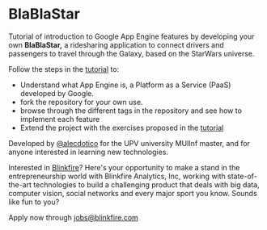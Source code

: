 # BlaBlaStar
Tutorial of introduction to Google App Engine features by developing your own **BlaBlaStar,**
a ridesharing application to connect drivers and passengers to travel through the Galaxy, based on the StarWars universe.

Follow the steps in the [tutorial](https://github.com/alecdotico/blablastar/blob/master/docs/tutorial_english.pdf) to:
 - Understand what App Engine is, a Platform as a Service (PaaS) developed by Google.
 - fork the repository for your own use.
 - browse through the different tags in the repository and see how to implement each feature
 - Extend the project with the exercises proposed in the [tutorial](https://github.com/alecdotico/blablastar/blob/master/docs/tutorial_english.pdf)

Developed by [@alecdotico](http://www.twitter.com/alecdotico) for the UPV university MUIInf master, and for anyone interested in
learning new technologies.

Interested in [Blinkfire](https://www.blinkfire.com/landing)? Here's your opportunity to make a stand in the entrepreneurship world with Blinkfire Analytics, Inc, working with state-of-the-art technologies to build a challenging product that deals with big data, computer vision, social networks and every major sport you know. Sounds like fun to you?

Apply now through [jobs@blinkfire.com](jobs@blinkfire.com)

